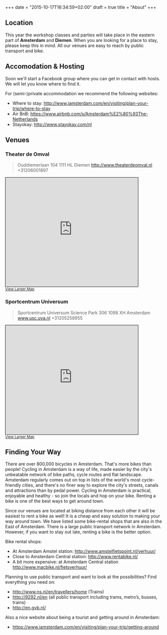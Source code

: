 +++
date = "2015-10-17T16:34:59+02:00"
draft = true
title = "About"
+++

## Location

This year the workshop classes and parties will take place in the eastern
part of **Amsterdam** and **Diemen**. When you are looking for a place to stay,
please keep this in mind. All our venues are easy to reach by public
transport and bike.

## Accomodation & Hosting

Soon we'll start a Facebook group where you can get in contact with
hosts. We will let you know where to find it.

For (semi-)private accommodation we recommend the following websites:

 * Where to stay: http://www.iamsterdam.com/en/visiting/plan-your-trip/where-to-stay
 * Air BnB: https://www.airbnb.com/s/Amsterdam%E2%80%93The-Netherlands
 * Stayokay: http://www.stayokay.com/nl

## Venues

### Theater de Omval

> Ouddiemerlaan 104
> 1111 HL Diemen
> http://www.theaterdeomval.nl
> +31206001897

<div class="text-center">
<iframe width="425" height="350" frameborder="0" scrolling="no"
marginheight="0" marginwidth="0"
src="http://www.openstreetmap.org/export/embed.html?bbox=4.963540434837341%2C52.341084801483355%2C4.965927600860596%2C52.34307416419911&amp;layer=mapnik&amp;marker=52.34207949402938%2C4.9647340178489685"
style="border: 1px solid black"></iframe><br/><small><a
href="http://www.openstreetmap.org/?mlat=52.34208&amp;mlon=4.96473#map=18/52.34208/4.96473">View
Larger Map</a></small>
</div>

### Sportcentrum Universum

> Sportcentrum Universum
> Science Park 306
> 1098 XH Amsterdam
> www.usc.uva.nl
> +31205258955

<div class="text-center">
<iframe width="425" height="350" frameborder="0" scrolling="no"
marginheight="0" marginwidth="0"
src="http://www.openstreetmap.org/export/embed.html?bbox=4.9543726444244385%2C52.353796172573944%2C4.959146976470947%2C52.35777366462224&amp;layer=mapnik&amp;marker=52.355785452108975%2C4.956758100000002"
style="border: 1px solid black"></iframe><br/><small><a
href="http://www.openstreetmap.org/?mlat=52.35579&amp;mlon=4.95676#map=17/52.35579/4.95676">View
Larger Map</a></small>
</div>

## Finding Your Way

There are over 800,000 bicycles in Amsterdam. That's more bikes than
people! Cycling in Amsterdam is a way of life, made easier by the city's
unbeatable network of bike paths, cycle routes and flat landscape. Amsterdam
regularly comes out on top in lists of the world's most cycle-friendly
cities, and there's no finer way to explore the city's streets, canals and
attractions than by pedal power. Cycling in Amsterdam is practical, enjoyable
and healthy - so join the locals and hop on your bike. Renting a bike is one
of the best ways to get around town.

Since our venues are located at biking distance from each other it will be
easiest to rent a bike as well! It is a cheap and easy solution to making
your way around town. We have listed some bike-rental shops that are also in
the East of Amsterdam. There is a large public transport network in Amsterdam.
However, if you want to stay out late, renting a bike is the better option.

Bike rental shops:

 * At Amsterdam Amstel station: http://www.amstelfietspoint.nl/verhuur/
 * Close to Amsterdam Central station: http://www.rentabike.nl/
 * A bit more expensive: at Amsterdam Central station http://www.macbike.nl/fietsverhuur/

Planning to use public transport and want to look at the possibilities? Find
everything you need on:

 * http://www.ns.nl/en/travellers/home (Trains)
 * http://9292.nl/en (all public transport including trams, metro’s, busses, trains)
 * http://en.gvb.nl/

Also a nice website about being a tourist and getting around in Amsterdam:

 * https://www.iamsterdam.com/en/visiting/plan-your-trip/getting-around
